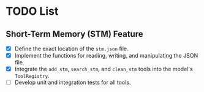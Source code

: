 # TODO List

## Short-Term Memory (STM) Feature

- [x] Define the exact location of the `stm.json` file.
- [x] Implement the functions for reading, writing, and manipulating the JSON file.
- [x] Integrate the `add_stm`, `search_stm`, and `clean_stm` tools into the model's `ToolRegistry`.
- [ ] Develop unit and integration tests for all tools.